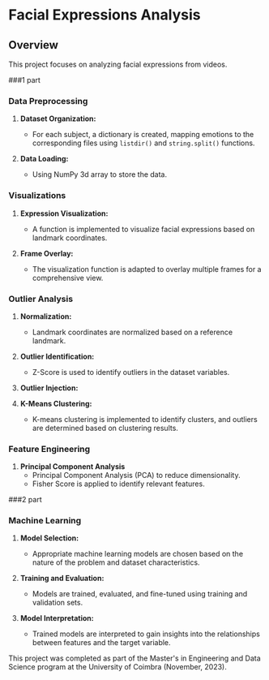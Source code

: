 # Facial Expressions Analysis

## Overview

This project focuses on analyzing facial expressions from videos.


###1 part
### Data Preprocessing


1. **Dataset Organization:**
   - For each subject, a dictionary is created, mapping emotions to the corresponding files using `listdir()` and `string.split()` functions.

2. **Data Loading:**
   - Using NumPy 3d array to store the data.
     

### Visualizations

1. **Expression Visualization:**
   - A function is implemented to visualize facial expressions based on landmark coordinates.

2. **Frame Overlay:**
   - The visualization function is adapted to overlay multiple frames for a comprehensive view.

     
### Outlier Analysis

1. **Normalization:**
   - Landmark coordinates are normalized based on a reference landmark.

2. **Outlier Identification:**
   - Z-Score is used to identify outliers in the dataset variables.
  
3. **Outlier Injection:**

4. **K-Means Clustering:**
   - K-means clustering is implemented to identify clusters, and outliers are determined based on clustering results.


### Feature Engineering
1. **Principal Component Analysis**
   - Principal Component Analysis (PCA) to reduce dimensionality.
   - Fisher Score is applied to identify relevant features.


###2 part
### Machine Learning

1. **Model Selection:**
   - Appropriate machine learning models are chosen based on the nature of the problem and dataset characteristics.

2. **Training and Evaluation:**
   - Models are trained, evaluated, and fine-tuned using training and validation sets.

3. **Model Interpretation:**
   - Trained models are interpreted to gain insights into the relationships between features and the target variable.



This project was completed as part of the Master's in Engineering and Data Science program at the University of Coimbra (November, 2023).
